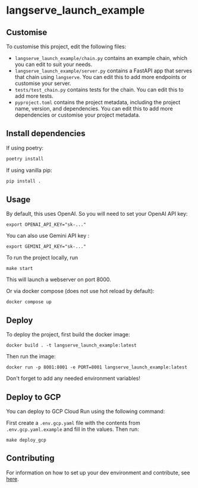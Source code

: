 # langserve_launch_example

<!--- This is a LangChain project bootstrapped by [LangChain CLI](https://github.com/langchain-ai/langchain). --->

## Customise

To customise this project, edit the following files:

- `langserve_launch_example/chain.py` contains an example chain, which you can edit to suit your needs.
- `langserve_launch_example/server.py` contains a FastAPI app that serves that chain using `langserve`. You can edit this to add more endpoints or customise your server.
- `tests/test_chain.py` contains tests for the chain. You can edit this to add more tests.
- `pyproject.toml` contains the project metadata, including the project name, version, and dependencies. You can edit this to add more dependencies or customise your project metadata.

## Install dependencies

If using poetry:

```bash
poetry install
```

If using vanilla pip:

```bash
pip install .
```

## Usage

By default, this uses OpenAI. So you will need to set your OpenAI API key:

```
export OPENAI_API_KEY="sk-..."
```
You can also use Gemini API key :

```
export GEMINI_API_KEY="sk-..."
```
To run the project locally, run

```
make start
```

This will launch a webserver on port 8000.

Or via docker compose (does not use hot reload by default):

```
docker compose up
```

## Deploy

To deploy the project, first build the docker image:

```
docker build . -t langserve_launch_example:latest
```

Then run the image:

```
docker run -p 8001:8001 -e PORT=8001 langserve_launch_example:latest
```

Don't forget to add any needed environment variables!

## Deploy to GCP

You can deploy to GCP Cloud Run using the following command:

First create a `.env.gcp.yaml` file with the contents from `.env.gcp.yaml.example` and fill in the values. Then run:

```
make deploy_gcp
```

## Contributing

For information on how to set up your dev environment and contribute, see [here](.github/CONTRIBUTING.md).
